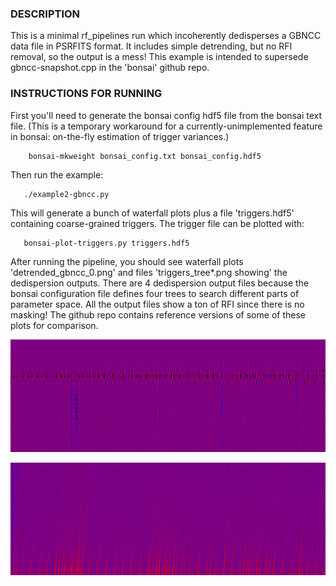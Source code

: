 ### DESCRIPTION

This is a minimal rf_pipelines run which incoherently dedisperses a GBNCC data
file in PSRFITS format.  It includes simple detrending, but no RFI removal, 
so the output is a mess!  This example is intended to supersede gbncc-snapshot.cpp 
in the 'bonsai' github repo.


### INSTRUCTIONS FOR RUNNING

First you'll need to generate the bonsai config hdf5 file from the bonsai text file.
(This is a temporary workaround for a currently-unimplemented feature in bonsai: on-the-fly
estimation of trigger variances.)
```
    bonsai-mkweight bonsai_config.txt bonsai_config.hdf5
```
Then run the example:
```
   ./example2-gbncc.py
```
This will generate a bunch of waterfall plots plus a file 'triggers.hdf5' containing
coarse-grained triggers.  The trigger file can be plotted with:
```
   bonsai-plot-triggers.py triggers.hdf5
```
After running the pipeline, you should see waterfall plots 'detrended_gbncc_0.png' and files 
'triggers_tree*.png showing' the dedispersion outputs.  There are 4 dedispersion output
files because the bonsai configuration file defines four trees to search different parts of
parameter space.  All the output files show a ton of RFI since there is no masking!
The github repo contains reference versions of some of these plots for comparison.

![reference_detrended_gbncc_0.png](reference_detrended_gbncc_0.png)

![reference_triggers_tree0.png](reference_triggers_tree0.png)
